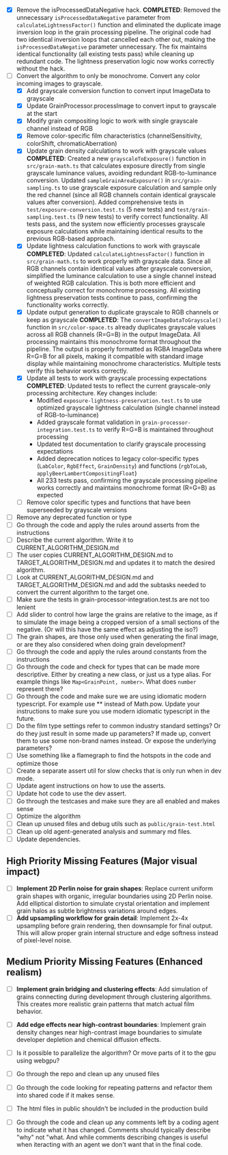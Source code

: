 - [x] Remove the isProcessedDataNegative hack.
  **COMPLETED**: Removed the unnecessary `isProcessedDataNegative` parameter from `calculateLightnessFactor()` function and eliminated the duplicate image inversion loop in the grain processing pipeline. The original code had two identical inversion loops that cancelled each other out, making the `isProcessedDataNegative` parameter unnecessary. The fix maintains identical functionality (all existing tests pass) while cleaning up redundant code. The lightness preservation logic now works correctly without the hack.
- [ ] Convert the algorithm to only be monochrome. Convert any color incoming images to grayscale.
  - [x] Add grayscale conversion function to convert input ImageData to grayscale
  - [x] Update GrainProcessor.processImage to convert input to grayscale at the start
  - [x] Modify grain compositing logic to work with single grayscale channel instead of RGB
  - [x] Remove color-specific film characteristics (channelSensitivity, colorShift, chromaticAberration)
  - [x] Update grain density calculations to work with grayscale values
    **COMPLETED**: Created a new `grayscaleToExposure()` function in `src/grain-math.ts` that calculates exposure directly from single grayscale luminance values, avoiding redundant RGB-to-luminance conversion. Updated `sampleGrainAreaExposure()` in `src/grain-sampling.ts` to use grayscale exposure calculation and sample only the red channel (since all RGB channels contain identical grayscale values after conversion). Added comprehensive tests in `test/exposure-conversion.test.ts` (5 new tests) and `test/grain-sampling.test.ts` (9 new tests) to verify correct functionality. All tests pass, and the system now efficiently processes grayscale exposure calculations while maintaining identical results to the previous RGB-based approach.
  - [x] Update lightness calculation functions to work with grayscale
    **COMPLETED**: Updated `calculateLightnessFactor()` function in `src/grain-math.ts` to work properly with grayscale data. Since all RGB channels contain identical values after grayscale conversion, simplified the luminance calculation to use a single channel instead of weighted RGB calculation. This is both more efficient and conceptually correct for monochrome processing. All existing lightness preservation tests continue to pass, confirming the functionality works correctly.
  - [x] Update output generation to duplicate grayscale to RGB channels or keep as grayscale
    **COMPLETED**: The `convertImageDataToGrayscale()` function in `src/color-space.ts` already duplicates grayscale values across all RGB channels (R=G=B) in the output ImageData. All processing maintains this monochrome format throughout the pipeline. The output is properly formatted as RGBA ImageData where R=G=B for all pixels, making it compatible with standard image display while maintaining monochrome characteristics. Multiple tests verify this behavior works correctly.
  - [x] Update all tests to work with grayscale processing expectations
    **COMPLETED**: Updated tests to reflect the current grayscale-only processing architecture. Key changes include:
    - Modified `exposure-lightness-preservation.test.ts` to use optimized grayscale lightness calculation (single channel instead of RGB-to-luminance)
    - Added grayscale format validation in `grain-processor-integration.test.ts` to verify R=G=B is maintained throughout processing
    - Updated test documentation to clarify grayscale processing expectations
    - Added deprecation notices to legacy color-specific types (`LabColor`, `RgbEffect`, `GrainDensity`) and functions (`rgbToLab`, `applyBeerLambertCompositingFloat`)
    - All 233 tests pass, confirming the grayscale processing pipeline works correctly and maintains monochrome format (R=G=B) as expected
  - [ ] Remove color specific types and functions that have been superseeded by grayscale versions
- [ ] Remove any deprecated function or type
- [ ] Go through the code and apply the rules around asserts from the instructions
- [ ] Describe the current algorithm. Write it to CURRENT_ALGORITHM_DESIGN.md
- [ ] The user copies CURRENT_ALGORITHM_DESIGN.md to TARGET_ALGORITHM_DESIGN.md and updates it to match the desired algorithm.
- [ ] Look at CURRENT_ALGORITHM_DESIGN.md and TARGET_ALGORITHM_DESIGN.md and add the subtasks needed to convert the current algorithm to the target one.
- [ ] Make sure the tests in grain-processor-integration.test.ts are not too lenient
- [ ] Add slider to control how large the grains are relative to the image, as if to simulate the image being a cropped version of a small sections of the negative. (Or will this have the same effect as adjusting the iso?)
- [ ] The grain shapes, are those only used when generating the final image, or are they also considered when doing grain development?
- [ ] Go through the code and apply the rules around constants from the instructions
- [ ] Go through the code and check for types that can be made more descriptive. Either by creating a new class, or just us a type alias. For example things like `Map<GrainPoint, number>`. What does `number` represent there?
- [ ] Go through the code and make sure we are using idiomatic modern typescript. For example use ** instead of Math.pow. Update your instructions to make sure you use modern idiomatic typescript in the future.
- [ ] Do the film type settings refer to common industry standard settings? Or do they just result in some made up parameters? If made up, convert them to use some non-brand names instead. Or expose the underlying parameters?
- [ ] Use something like a flamegraph to find the hotspots in the code and optimize those
- [ ] Create a separate assert util for slow checks that is only run when in dev mode.
- [ ] Update agent instructions on how to use the asserts.
- [ ] Update hot code to use the dev assert.
- [ ] Go through the testcases and make sure they are all enabled and makes sense
- [ ] Optimize the algorithm
- [ ] Clean up unused files and debug utils such as `public/grain-test.html`
- [ ] Clean up old agent-generated analysis and summary md files.
- [ ] Update dependencies.

## High Priority Missing Features (Major visual impact)

- [ ] **Implement 2D Perlin noise for grain shapes**: Replace current uniform grain shapes with organic, irregular boundaries using 2D Perlin noise. Add elliptical distortion to simulate crystal orientation and implement grain halos as subtle brightness variations around edges.
- [ ] **Add upsampling workflow for grain detail**: Implement 2x-4x upsampling before grain rendering, then downsample for final output. This will allow proper grain internal structure and edge softness instead of pixel-level noise.

## Medium Priority Missing Features (Enhanced realism)

- [ ] **Implement grain bridging and clustering effects**: Add simulation of grains connecting during development through clustering algorithms. This creates more realistic grain patterns that match actual film behavior.
- [ ] **Add edge effects near high-contrast boundaries**: Implement grain density changes near high-contrast image boundaries to simulate developer depletion and chemical diffusion effects.


- [ ] Is it possible to parallelize the algorithm? Or move parts of it to the gpu using webgpu?
- [ ] Go through the repo and clean up any unused files
- [ ] Go through the code looking for repeating patterns and refactor them into shared code if it makes sense.
- [ ] The html files in public shouldn't be included in the production build
- [ ] Go through the code and clean up any comments left by a coding agent to indicate what it has changed. Comments should typically describe "why" not "what. And while comments describing changes is useful when iteracting with an agent we don't want that in the final code.
